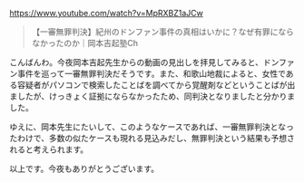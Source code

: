 https://www.youtube.com/watch?v=MpRXBZ1aJCw

> 【一審無罪判決】紀州のドンファン事件の真相はいかに？なぜ有罪にならなかったのか｜岡本吉起塾Ch 

こんばんわ。今夜岡本吉起先生からの動画の見出しを拝見してみると、ドンファン事件を巡って一審無罪判決だそうです。また、和歌山地裁によると、女性である容疑者がパソコンで検索したことばを調べてから覚醒剤などということばが出ましたが、けっきょく証拠にならなかったため、同判決となりましたと分かりました。

ゆえに、岡本先生にたいして、このようなケースであれば、一審無罪判決となったわけで、多数の似たケースも現れる見込みだし、無罪判決という結果も予想されると考えられます。

以上です。今夜もありがとうございます。
